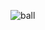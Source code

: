 ![ball](https://user-images.githubusercontent.com/87884978/138571637-d01d1dc5-689a-488e-b256-4e85f492fccf.png)
